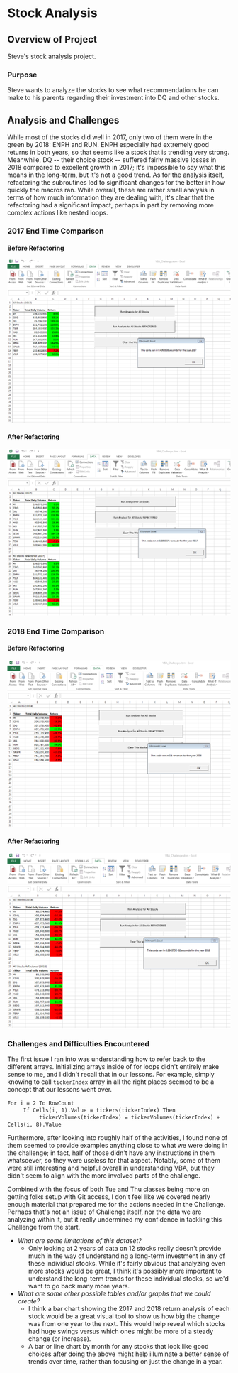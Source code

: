 # Stock Analysis

## Overview of Project
Steve's stock analysis project.
### Purpose
Steve wants to analyze the stocks to see what recommendations he can make to his parents regarding their investment into DQ and other stocks.
## Analysis and Challenges
While most of the stocks did well in 2017, only two of them were in the green by 2018: ENPH and RUN. ENPH especially had extremely good returns in both years, so that seems like a stock that is trending very strong. Meanwhile, DQ -- their choice stock -- suffered fairly massive losses in 2018 compared to excellent growth in 2017; it's impossible to say what this means in the long-term, but it's not a good trend.
As for the analysis itself, refactoring the subroutines led to significant changes for the better in how quickly the macros ran. While overall, these are rather small analysis in terms of how much information they are dealing with, it's clear that the refactoring had a significant impact, perhaps in part by removing more complex actions like nested loops.
### 2017 End Time Comparison
#### Before Refactoring
![2017 analysis - original](https://github.com/timbannock/stock-analysis/blob/master/Resources/VBA_Challenge_2017-old.png)
#### After Refactoring
![2017 analysis - post-refactoring](https://github.com/timbannock/stock-analysis/blob/master/Resources/VBA_Challenge_2017.png)
### 2018 End Time Comparison
#### Before Refactoring
![2017 analysis - original](https://github.com/timbannock/stock-analysis/blob/master/Resources/VBA_Challenge_2018-old.png)
#### After Refactoring
![2017 analysis - post-refactoring](https://github.com/timbannock/stock-analysis/blob/master/Resources/VBA_Challenge_2018.png)
### Challenges and Difficulties Encountered
The first issue I ran into was understanding how to refer back to the different arrays. Initializing arrays inside of for loops didn't entirely make sense to me, and I didn't recall that in our lessons. For example, simply knowing to call `tickerIndex` array in all the right places seemed to be a concept that our lessons went over.
```
For i = 2 To RowCount
     If Cells(i, 1).Value = tickers(tickerIndex) Then
          tickerVolumes(tickerIndex) = tickerVolumes(tickerIndex) + Cells(i, 8).Value
```
Furthermore, after looking into roughly half of the activities, I found none of them seemed to provide examples anything close to what we were doing in the challenge; in fact, half of those didn't have any instructions in them whatsoever, so they were useless for that aspect. Notably, some of them were still interesting and helpful overall in understanding VBA, but they didn't seem to align with the more involved parts of the challenge.

Combined with the focus of both Tue and Thu classes being more on getting folks setup with Git access, I don't feel like we covered nearly enough material that prepared me for the actions needed in the Challenge. Perhaps that's not an issue of Challenge itself, nor the data we are analyzing within it, but it really undermined my confidence in tackling this Challenge from the start.
- *What are some limitations of this dataset?*
  - Only looking at 2 years of data on 12 stocks really doesn't provide much in the way of understanding a long-term investment in any of these individual stocks. While it's fairly obvious that analyzing even more stocks would be great, I think it's possibly more important to understand the long-term trends for these individual stocks, so we'd want to go back many more years.
- *What are some other possible tables and/or graphs that we could create?*
  - I think a bar chart showing the 2017 and 2018 return analysis of each stock would be a great visual tool to show us how big the change was from one year to the next. This would help reveal which stocks had huge swings versus which ones might be more of a steady change (or increase).
  - A bar or line chart by month for any stocks that look like good choices after doing the above might help illuminate a better sense of trends over time, rather than focusing on just the change in a year.
